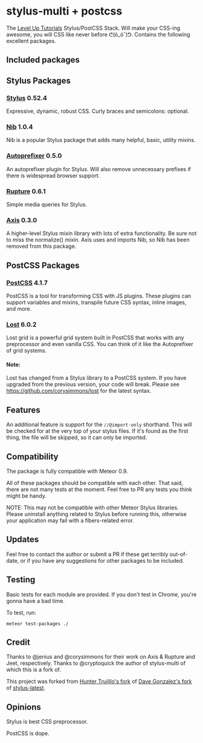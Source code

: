 stylus-multi + postcss
======================

The [Level Up Tutorials](https://www.youtube.com/user/LevelUpTuts) Stylus/PostCSS Stack. Will make your CSS-ing awesome, you will CSS like never before ᕦ(ò_óˇ)ᕤ. Contains the following excellent packages.

## Included packages

## Stylus Packages

### [Stylus](http://learnboost.github.io/stylus/) 0.52.4

Expressive, dynamic, robust CSS. Curly braces and semicolons: optional.

### [Nib](http://visionmedia.github.io/nib/) 1.0.4

Nib is a popular Stylus package that adds many helpful, basic, utility mixins.

### [Autoprefixer](https://github.com/jenius/autoprefixer-stylus) 0.5.0

An autoprefixer plugin for Stylus. Will also remove unnecessary prefixes if there is widespread browser support.

### [Rupture](https://github.com/jenius/rupture) 0.6.1

Simple media queries for Stylus.

### [Axis](http://axis.netlify.com/) 0.3.0

A higher-level Stylus mixin library with lots of extra functionality. Be sure not to miss the normalize() mixin. Axis uses and imports Nib, so Nib has been removed from this package.

## PostCSS Packages

### [PostCSS](https://github.com/postcss/postcss) 4.1.7

PostCSS is a tool for transforming CSS with JS plugins. These plugins can support variables and mixins, transpile future CSS syntax, inline images, and more.

### [Lost](https://github.com/corysimmons/lost) 6.0.2

Lost grid is a powerful grid system built in PostCSS that works with any preprocessor and even vanilla CSS. You can think of it like the Autoprefixer of grid systems.

#### Note:

Lost has changed from a Stylus library to a PostCSS system. If you have upgraded from the previous version, your code will break. Please see https://github.com/corysimmons/lost for the latest syntax.

## Features

An additional feature is support for the `//@import-only` shorthand. This will be checked for at the very top of your stylus files. If it's found as the first thing, the file will be skipped, so it can only be imported.

## Compatibility

The package is fully compatible with Meteor 0.9.

All of these packages should be compatible with each other. That said, there are not many tests at the moment. Feel free to PR any tests you think might be handy.

NOTE: This may not be compatible with other Meteor Stylus libraries. Please uninstall anything related to Stylus before running this, otherwise your application may fail with a fibers-related error.

## Updates

Feel free to contact the author or submit a PR if these get terribly out-of-date, or if you have any suggestions for other packages to be included.

## Testing

Basic tests for each module are provided. If you don't test in Chrome, you're gonna have a bad time.

To test, run:

```
meteor test-packages ./
```

## Credit

Thanks to @jenius and @corysimmons for their work on Axis & Rupture and Jeet, respectively. Thanks to @cryptoquick the author of stylus-multi of which this is a fork of.

This project was forked from [Hunter Trujillo's fork](https://github.com/furrio/meteor-stylus-multi) of [Dave Gonzalez's fork](https://github.com/davegonzalez/stylus-jeet) of [stylus-latest](https://github.com/sbking/meteor-stylus-latest/).

## Opinions

Stylus is best CSS preprocessor.

PostCSS is dope.